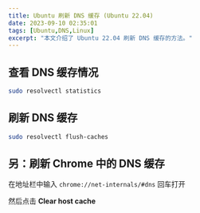 ```yaml
---
title: Ubuntu 刷新 DNS 缓存 (Ubuntu 22.04)
date: 2023-09-10 02:35:01
tags: [Ubuntu,DNS,Linux]
excerpt: "本文介绍了 Ubuntu 22.04 刷新 DNS 缓存的方法。"
---
```

## 查看 DNS 缓存情况

```sh
sudo resolvectl statistics
```

## 刷新 DNS 缓存

```sh
sudo resolvectl flush-caches
```

## 另：刷新 Chrome 中的 DNS 缓存

在地址栏中输入 `chrome://net-internals/#dns` 回车打开

然后点击 **Clear host cache**